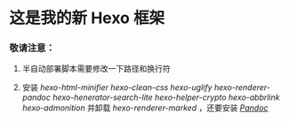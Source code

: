 # 这是我的新 Hexo 框架

### 敬请注意：

1. 半自动部署脚本需要修改一下路径和换行符

2. 安装 *hexo-html-minifier hexo-clean-css hexo-uglify hexo-renderer-pandoc hexo-henerator-search-lite hexo-helper-crypto hexo-abbrlink hexo-admonition*  并卸载 *hexo-renderer-marked* ，还要安装 *[Pandoc](https://pandoc.org/installing.html)*


